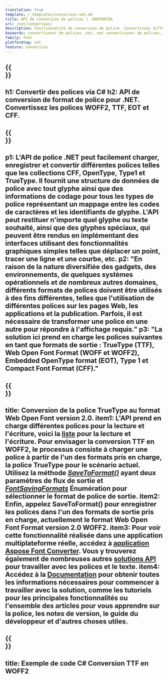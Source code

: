 ```yaml
---
translation: true
template: /_templates/conversion-net.md
title: API de conversion de polices | .RAPPORTER
url: /net/conversion/
description: Fonctionnalité de conversion de police. Convertissez différentes polices telles que CFF, EOT, WOFF, TTF et Type 1 avec quelques lignes de code C# via la bibliothèque .NET.
keywords: convertisseur de polices .net, net convertisseur de polices, couverture de polices c#
family: font
platformtag: net
feature: conversion
---
```


{{<section banner>}}
---
h1: Convertir des polices via C#
h2: API de conversion de format de police pour .NET. Convertissez les polices WOFF2, TTF, EOT et CFF.
---

{{<section overview>}}
---
p1: L'API de police .NET peut facilement charger, enregistrer et convertir différentes polices telles que les collections CFF, OpenType, Type1 et TrueType. Il fournit une structure de données de police avec tout glyphe ainsi que des informations de codage pour tous les types de police représentant un mappage entre les codes de caractères et les identifiants de glyphe. L'API peut restituer n'importe quel glyphe ou texte souhaité, ainsi que des glyphes spéciaux, qui peuvent être rendus en implémentant des interfaces utilisant des fonctionnalités graphiques simples telles que déplacer un point, tracer une ligne et une courbe, etc.
p2: "En raison de la nature diversifiée des gadgets, des environnements, de quelques systèmes opérationnels et de nombreux autres domaines, différents formats de polices doivent être utilisés à des fins différentes, telles que l'utilisation de différentes polices sur les pages Web, les applications et la publication. Parfois, il est nécessaire de transformer une police en une autre pour répondre à l'affichage requis."
p3: "La solution ici prend en charge les polices suivantes en tant que formats de sortie : TrueType (TTF), Web Open Font Format (WOFF et WOFF2), Embedded OpenType format (EOT), Type 1 et Compact Font Format (CFF)."
---

{{<section feature1>}}
---
title: Conversion de la police TrueType au format Web Open Font version 2.0.
item1: L'API prend en charge différentes polices pour la lecture et l'écriture, voici la [liste](https://docs.aspose.com/font/net/convert/#formats-supported-for-reading-andor-writing) pour la lecture et l'écriture. Pour envisager la conversion TTF en WOFF2, le processus consiste à charger une police à partir de l'un des formats pris en charge, la police TrueType pour le scénario actuel. Utilisez la méthode [*SaveToFormat()*](https://reference.aspose.com/font/net/aspose.font/font/savetoformat/) ayant deux paramètres de flux de sortie et [*FontSavingFormats*](https://reference.aspose.com/font/net/aspose.font/fontsavingformats/) Énumération pour sélectionner le format de police de sortie.
item2: Enfin, appelez SaveToFormat() pour enregistrer les polices dans l'un des formats de sortie pris en charge, actuellement le format Web Open Font Format version 2.0 WOFF2.
item3: Pour voir cette fonctionnalité réalisée dans une application multiplateforme réelle, accédez à [application Aspose Font Converter](https://products.aspose.app/font/conversion). Vous y trouverez également de nombreuses autres [solutions API](https://products.aspose.app/font/applications) pour travailler avec les polices et le texte.
item4: Accédez à la [Documentation](https://docs.aspose.com/font/net/) pour obtenir toutes les informations nécessaires pour commencer à travailler avec la solution, comme les tutoriels pour les principales fonctionnalités ou l'ensemble des articles pour vous apprendre sur la police, les notes de version, le guide du développeur et d'autres choses utiles.
---

{{<section codeexample>}}
---
title: Exemple de code C# Conversion TTF en WOFF2
---
